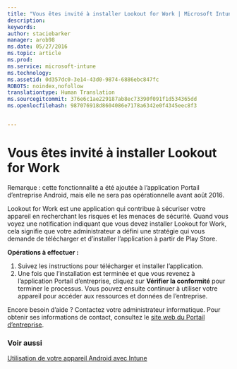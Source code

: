 ```yaml
---
title: "Vous êtes invité à installer Lookout for Work | Microsoft Intune"
description: 
keywords: 
author: staciebarker
manager: arob98
ms.date: 05/27/2016
ms.topic: article
ms.prod: 
ms.service: microsoft-intune
ms.technology: 
ms.assetid: 0d357dc0-3e14-43d0-9874-6886ebc847fc
ROBOTS: noindex,nofollow
translationtype: Human Translation
ms.sourcegitcommit: 376e6c1ae229187ab8ec73390f091f1d534365dd
ms.openlocfilehash: 987076918d8604086e7178a6342e0f4345eec8f3


---
```


# Vous êtes invité à installer Lookout for Work
Remarque : cette fonctionnalité a été ajoutée à l’application Portail d’entreprise Android, mais elle ne sera pas opérationnelle avant août 2016. 

Lookout for Work est une application qui contribue à sécuriser votre appareil en recherchant les risques et les menaces de sécurité. Quand vous voyez une notification indiquant que vous devez installer Lookout for Work, cela signifie que votre administrateur a défini une stratégie qui vous demande de télécharger et d’installer l’application à partir de Play Store.

**Opérations à effectuer :**

1.  Suivez les instructions pour télécharger et installer l’application. 
2.  Une fois que l’installation est terminée et que vous revenez à l’application Portail d’entreprise, cliquez sur **Vérifier la conformité** pour terminer le processus. Vous pouvez ensuite continuer à utiliser votre appareil pour accéder aux ressources et données de l’entreprise.

Encore besoin d’aide ? Contactez votre administrateur informatique. Pour obtenir ses informations de contact, consultez le [site web du Portail d’entreprise](http://portal.manage.microsoft.com).

### Voir aussi
[Utilisation de votre appareil Android avec Intune](using-your-android-device-with-intune.md)



<!--HONumber=Jul16_HO3-->


